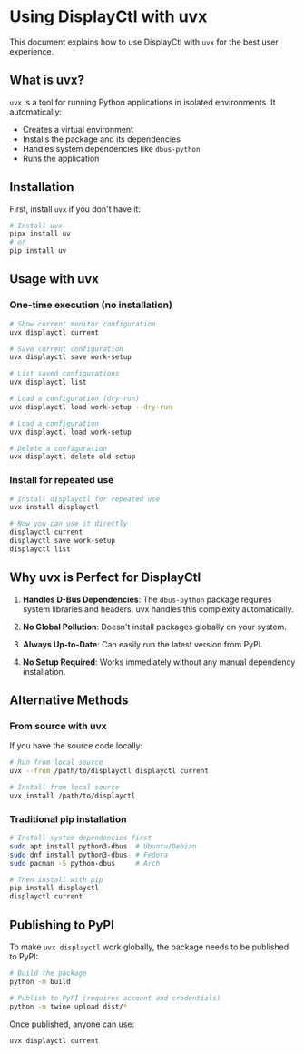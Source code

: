 # Using DisplayCtl with uvx

This document explains how to use DisplayCtl with `uvx` for the best user experience.

## What is uvx?

`uvx` is a tool for running Python applications in isolated environments. It automatically:
- Creates a virtual environment
- Installs the package and its dependencies  
- Handles system dependencies like `dbus-python`
- Runs the application

## Installation

First, install `uvx` if you don't have it:

```bash
# Install uvx
pipx install uv
# or
pip install uv
```

## Usage with uvx

### One-time execution (no installation)

```bash
# Show current monitor configuration
uvx displayctl current

# Save current configuration  
uvx displayctl save work-setup

# List saved configurations
uvx displayctl list

# Load a configuration (dry-run)
uvx displayctl load work-setup --dry-run

# Load a configuration
uvx displayctl load work-setup

# Delete a configuration
uvx displayctl delete old-setup
```

### Install for repeated use

```bash
# Install displayctl for repeated use
uvx install displayctl

# Now you can use it directly
displayctl current
displayctl save work-setup
displayctl list
```

## Why uvx is Perfect for DisplayCtl

1. **Handles D-Bus Dependencies**: The `dbus-python` package requires system libraries and headers. uvx handles this complexity automatically.

2. **No Global Pollution**: Doesn't install packages globally on your system.

3. **Always Up-to-Date**: Can easily run the latest version from PyPI.

4. **No Setup Required**: Works immediately without any manual dependency installation.

## Alternative Methods

### From source with uvx

If you have the source code locally:

```bash
# Run from local source
uvx --from /path/to/displayctl displayctl current

# Install from local source  
uvx install /path/to/displayctl
```

### Traditional pip installation

```bash
# Install system dependencies first
sudo apt install python3-dbus  # Ubuntu/Debian
sudo dnf install python3-dbus  # Fedora
sudo pacman -S python-dbus     # Arch

# Then install with pip
pip install displayctl
displayctl current
```

## Publishing to PyPI

To make `uvx displayctl` work globally, the package needs to be published to PyPI:

```bash
# Build the package
python -m build

# Publish to PyPI (requires account and credentials)
python -m twine upload dist/*
```

Once published, anyone can use:
```bash
uvx displayctl current
```
